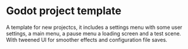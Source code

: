 # Godot project template

A template for new projectcs, it includes a settings menu with some user settings, a main menu, a pause menu a loading screen and a test scene. With tweened UI for smoother effects and configuration file saves.

